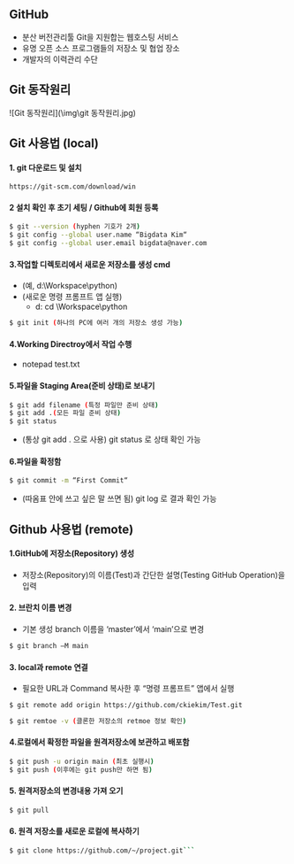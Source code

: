 ## GitHub
- 분산 버전관리툴 Git을 지원합는 웹호스팅 서비스
- 유명 오픈 소스 프로그램들의 저장소 및 협업 장소
- 개발자의 이력관리 수단


## Git 동작원리
![Git 동작원리](\img\git 동작원리.jpg)


## Git 사용법 (local)

#### 1. git 다운로드 및 설치
    https://git-scm.com/download/win

#### 2 설치 확인 후 초기 세팅 / Github에 회원 등록
```bash
$ git --version (hyphen 기호가 2개) 
$ git config --global user.name “Bigdata Kim“ 
$ git config --global user.email bigdata@naver.com
```
#### 3.작업할 디렉토리에서 새로운 저장소를 생성 cmd 
- (예, d:\Workspace\python)
- (새로운 명령 프롬프트 앱 실행) 
    - d: cd \Workspace\python 
    
```bash
$ git init (하나의 PC에 여러 개의 저장소 생성 가능)
```

#### 4.Working Directroy에서 작업 수행 
- notepad test.txt

#### 5.파일을 Staging Area(준비 상태)로 보내기 
```bash
$ git add filename (특정 파일만 준비 상태)
$ git add .(모든 파일 준비 상태)
$ git status
```
- (통상 git add . 으로 사용) git status 로 상태 확인 가능


#### 6.파일을 확정함 
```bash
$ git commit -m “First Commit“ 
```
- (따옴표 안에 쓰고 싶은 말 쓰면 됨) git log 로 결과 확인 가능


## Github 사용법 (remote)

#### 1.GitHub에 저장소(Repository) 생성 
- 저장소(Repository)의 이름(Test)과 간단한 설명(Testing GitHub Operation)을 입력

#### 2. 브란치 이름 변경
- 기본 생성 branch 이름을 ‘master’에서 ‘main’으로 변경 
```bash 
$ git branch –M main
```

#### 3. local과 remote 연결
- 필요한 URL과 Command 복사한 후 “명령 프롬프트” 앱에서 실행 
```bash
$ git remote add origin https://github.com/ckiekim/Test.git

$ git remtoe -v (클론한 저장소의 retmoe 정보 확인)
```

#### 4.로컬에서 확정한 파일을 원격저장소에 보관하고 배포함 
```bash
$ git push -u origin main (최초 실행시) 
$ git push (이후에는 git push만 하면 됨)
```

#### 5. 원격저장소의 변경내용 가져 오기
```bash
$ git pull
```

#### 6. 원격 저장소를 새로운 로컬에 복사하기
```bash 
$ git clone https://github.com/~/project.git```
```